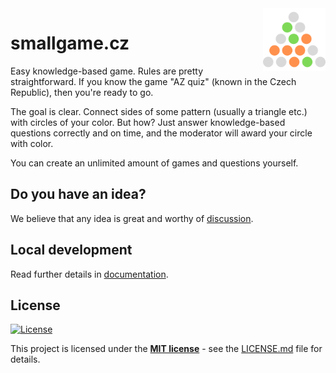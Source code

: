 <img height="100" align="right" src="./panel/public/logo/favicon_1024_1024.png">

# smallgame.cz

Easy knowledge-based game. Rules are pretty straightforward. If you know the game "AZ quiz" (known in the Czech Republic), then you're ready to go.

The goal is clear. Connect sides of some pattern (usually a triangle etc.) with circles of your color. But how? Just answer knowledge-based questions correctly and on time, and the moderator will award your circle with color.

You can create an unlimited amount of games and questions yourself.

## Do you have an idea?

We believe that any idea is great and worthy of [discussion](https://github.com/smallgamecz/smallgamecz/discussions).

## Local development

Read further details in [documentation](./docs/development.md).

## License

[![License](http://img.shields.io/:license-mit-blue.svg?style=flat-square)](http://badges.mit-license.org)

This project is licensed under the **[MIT license](http://opensource.org/licenses/mit-license.php)** - see the [LICENSE.md](/LICENSE.md) file for details.
